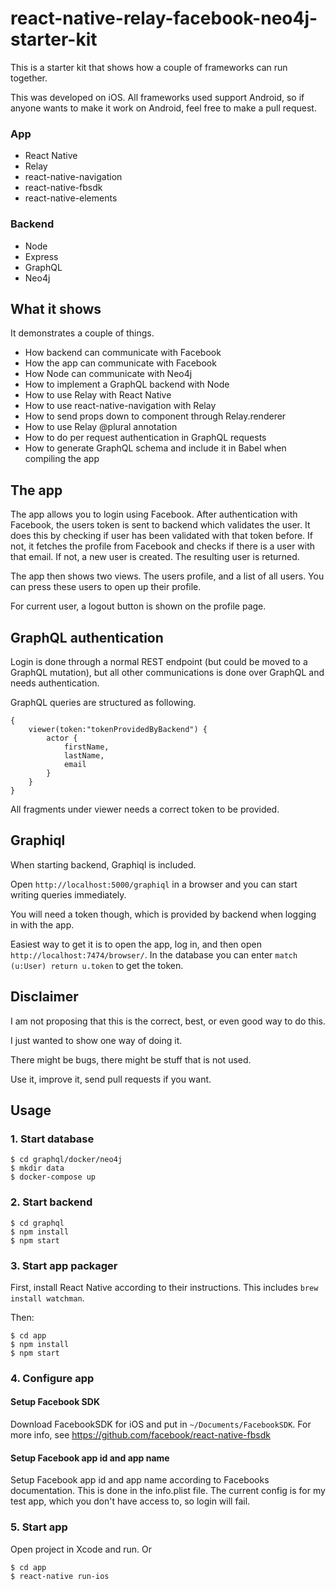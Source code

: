# react-native-relay-facebook-neo4j-starter-kit

This is a starter kit that shows how a couple of frameworks can run together.

This was developed on iOS. 
All frameworks used support Android, so if anyone wants to make it work on Android, feel free to make a pull request.

### App
* React Native
* Relay
* react-native-navigation
* react-native-fbsdk
* react-native-elements

### Backend
* Node
* Express
* GraphQL
* Neo4j

## What it shows

It demonstrates a couple of things.

* How backend can communicate with Facebook
* How the app can communicate with Facebook
* How Node can communicate with Neo4j
* How to implement a GraphQL backend with Node
* How to use Relay with React Native
* How to use react-native-navigation with Relay
* How to send props down to component through Relay.renderer
* How to use Relay @plural annotation
* How to do per request authentication in GraphQL requests
* How to generate GraphQL schema and include it in Babel when compiling the app

## The app

The app allows you to login using Facebook.
After authentication with Facebook, the users token is sent to backend which
validates the user.
It does this by checking if user has been validated with that token before.
If not, it fetches the profile from Facebook and checks if there is a user with that email.
If not, a new user is created.
The resulting user is returned.

The app then shows two views. The users profile, and a list of all users.
You can press these users to open up their profile.

For current user, a logout button is shown on the profile page.

## GraphQL authentication

Login is done through a normal REST endpoint (but could be moved to a GraphQL mutation),
but all other communications is done over GraphQL and needs authentication.

GraphQL queries are structured as following.

```
{
    viewer(token:"tokenProvidedByBackend") {
        actor {
            firstName,
            lastName,
            email
        }
    }
}
```

All fragments under viewer needs a correct token to be provided.

## Graphiql

When starting backend, Graphiql is included.

Open `http://localhost:5000/graphiql` in a browser and you can start writing queries immediately.

You will need a token though, which is provided by backend when logging in with the app.

Easiest way to get it is to open the app, log in, and then open `http://localhost:7474/browser/`.
In the database you can enter `match (u:User) return u.token` to get the token.


## Disclaimer

I am not proposing that this is the correct, best, or even good way to do this.

I just wanted to show one way of doing it.

There might be bugs, there might be stuff that is not used.

Use it, improve it, send pull requests if you want.

## Usage ##

### 1. Start database

```
$ cd graphql/docker/neo4j
$ mkdir data
$ docker-compose up
```

### 2. Start backend

```
$ cd graphql
$ npm install
$ npm start
```
### 3. Start app packager

First, install React Native according to their instructions.
This includes `brew install watchman`.

Then:
```
$ cd app
$ npm install
$ npm start
```

### 4. Configure app

#### Setup Facebook SDK

Download FacebookSDK for iOS and put in `~/Documents/FacebookSDK`.
For more info, see https://github.com/facebook/react-native-fbsdk

#### Setup Facebook app id and app name

Setup Facebook app id and app name according to Facebooks documentation.
This is done in the info.plist file.
The current config is for my test app, which you don't have access to, so login will fail.

### 5. Start app

Open project in Xcode and run.
Or
```
$ cd app
$ react-native run-ios
```
